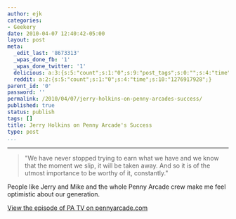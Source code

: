 ```yaml
---
author: ejk
categories:
- Geekery
date: 2010-04-07 12:40:42-05:00
layout: post
meta:
  _edit_last: '8673313'
  _wpas_done_fb: '1'
  _wpas_done_twitter: '1'
  delicious: a:3:{s:5:"count";s:1:"0";s:9:"post_tags";s:0:"";s:4:"time";s:10:"1276917927";}
  reddit: a:2:{s:5:"count";s:1:"0";s:4:"time";s:10:"1276917928";}
parent_id: '0'
password: ''
permalink: /2010/04/07/jerry-holkins-on-penny-arcades-success/
published: true
status: publish
tags: []
title: Jerry Holkins on Penny Arcade's Success
type: post
...
```

---

> "We have never stopped trying to earn what we have and we know that the moment we slip, it will be taken away. And so it is of the utmost importance to be worthy of it, constantly."

People like Jerry and Mike and the whole Penny Arcade crew make me feel optimistic about our generation.

[View the episode of PA TV on pennyarcade.com](http://www.penny-arcade.com/patv/pa-the-series/115/)
